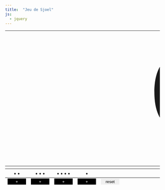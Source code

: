 ```yaml
---
title:  "Jeu de Sjoel"
js:
  - jquery
---
```


<style>

  td {
    vertical-align: bottom;
  }

  button {
    border: none;
  }

  .block {
    display: block;
    height: 20px;
    width: 60px;
  }

  .stone {
    background: peru;
    border-radius: 4px;
    margin-top: 2px;
  }

  .slot {
    background: black;
    color: white;
  }

  .score {
    font-size: 20em;
    line-height: 1;
    position: relative;
    z-index: -1;
  }

</style>

<table>
  <tbody>
    <tr>
      <td class='js-row-2'></td>
      <td class='js-row-3'></td>
      <td class='js-row-4'></td>
      <td class='js-row-1'></td>
      <td class='score js-score'>0</td>
    </tr>
  </tbody>
  <th>
    <tr>
      <th>&bullet; &bullet;</th>
      <th>&bullet; &bullet; &bullet;</th>
      <th>&bullet; &bullet; &bullet; &bullet;</th>
      <th>&bullet;</th>
      <th></th>
    </tr>
  </th>
  <tfoot>
    <tr>
      <td>
        <button data-slot='2' class='slot block js-slot'>&plus;</button>
      </td>
      <td>
        <button data-slot='3' class='slot block js-slot'>&plus;</button>
      </td>
      <td>
        <button data-slot='4' class='slot block js-slot'>&plus;</button>
      </td>
      <td>
        <button data-slot='1' class='slot block js-slot'>&plus;</button>
      </td>
      <td>
        <button class="block js-reset">reset</button>
      </td>
    </tr>
  </tfoot>
</table>

<script>
  (function (window) {
    var stones = 30;
    var score = [0,0,0,0];

    var $slot = $('.js-slot');
    var $reset = $('.js-reset');

    $slot.on('click', function () {
      var slotNumber = $(this).data('slot');

      if (stones > 0) {
        score[Number(slotNumber) - 1]++;

        addStone(slotNumber);

        $('.js-score').text(calcScore(score));

        stones--;
      }
    });

    $reset.on('click', reset);

    function addStone (row) {
      var row = $('.js-row-' + row);
      row.append('<div class="stone block js-stone">&nbsp;</div>');
    }

    function removeStone (row) {
      var stone = $('.js-row-' + row).find('.js-stone');
      if (stone) {
        stone.first().remove();
      }
    }

    function reset () {
      stones = 30;
      score = [0,0,0,0];
      $('.js-score').text(0);
      $('.js-stone').remove();
    }

    function getMin (arr) {
      return Math.min.apply(Math, arr);
    }

    function calcScore (score) {
      var bonus = (getMin(score) * 10);
      var one = (score[0] * 1);
      var two = (score[1] * 2);
      var three = (score[2] * 3);
      var four = (score[3] * 4);
      return (two + three + four + one + bonus);
    };

  })(window);
</script>
